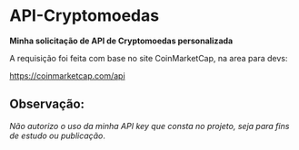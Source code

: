 # API-Cryptomoedas
**Minha solicitação de API de Cryptomoedas personalizada**

A requisição foi feita com base no site CoinMarketCap, na area para devs:

<https://coinmarketcap.com/api>

<h2>Observação:</h2>

 _Não autorizo o uso da minha API key que consta no projeto, seja para fins de estudo ou publicação_.
